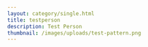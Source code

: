 ```yaml
---
layout: category/single.html
title: testperson
description: Test Person
thumbnail: /images/uploads/test-pattern.png
---
```


